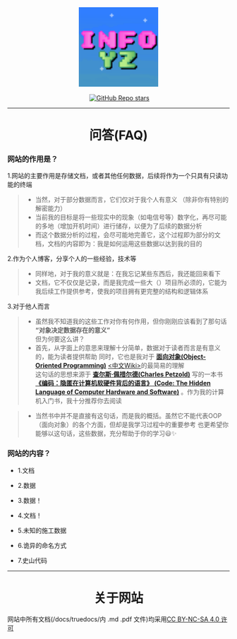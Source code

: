 <div align="center">
<img title="icon" src="/images/icons/icon.png" width="180">
</div>

<p align="center"><a title="badges" href=""><img title="badge" src="https://img.shields.io/badge/build-passing-blue.svg?style=flat-square" alt=""></a> <a href=""><img title="badge" src="https://img.shields.io/github/stars/Yz0012/Yz0012.github.io?style=flat-square" alt="GitHub Repo stars"></a></p>

***

<div align="center">

# 问答(FAQ)

</div>

### 网站的作用是？

1.网站的主要作用是存储文档，或者其他任何数据，后续将作为一个只具有只读功能的终端

> - 当然，对于部分数据而言，它们仅对于我个人有意义 （除非你有特别的解密能力）
> - 当前我的目标是将一些现实中的现象（如电信号等）数字化，再尽可能的多地（增加开机时间）进行储存，以便为了后续的数据分析
> - 而这个数据分析的过程，会尽可能地完善它，这个过程即为部分的文档，文档的内容即为：我是如何运用这些数据以达到我的目的

2.作为个人博客，分享个人的一些经验，技术等

> - 同样地，对于我的意义就是：在我忘记某些东西后，我还能回来看下
> - 文档，它不仅仅是记录，而是我完成一些大（）项目所必须的，它能为我后续工作提供参考，使我的项目拥有更完整的结构和逻辑体系

3.对于他人而言

> - 虽然我不知道我的这些工作对你有何作用，但你刚刚应该看到了那句话<br>
> **“对象决定数据存在的意义”**<br>
>   但为何要这么讲？<br>
> - 首先，从字面上的意思来理解十分简单，数据对于读者而言是有意义的，能为读者提供帮助
>   同时，它也是我对于 [**面向对象(Object-Oriented Programming)**](https://en.wikipedia.org/wiki/Object-oriented_programming "英文Wiki") [<中文Wiki>](https://zh.wikipedia.org/wiki/面向对象程序设计 "中文Wiki")的最简易的理解<br>
>   这句话的思想来源于 [**查尔斯·佩措尔德(Charles Petzold)**](https://en.wikipedia.org/wiki/Charles_Petzold "英文Wiki") 写的一本书 [**《编码：隐匿在计算机软硬件背后的语言》 (Code: The Hidden Language of Computer Hardware and Software)**](https://en.wikipedia.org/wiki/Code:_The_Hidden_Language_of_Computer_Hardware_and_Software "英文Wiki") 。作为我的计算机入门书，我十分推荐你去阅读

> - 当然书中并不是直接有这句话，而是我的概括。虽然它不能代表OOP（面向对象）的各个方面，但却是我学习过程中的重要参考
>   也更希望你能够以这句话，这些数据，充分帮助于你的学习😃✨

### 网站的内容？

- 1.文档

- 2.数据

- 3.数据！

- 4.文档！

- 5.未知的施工数据

- 6.诡异的命名方式

- 7.史山代码

***

<div align="center">

# 关于网站

</div>

网站中所有文档(/docs/truedocs/内 .md .pdf 文件)均采用[CC BY-NC-SA 4.0 许可](https://creativecommons.org/licenses/by-nc/4.0/legalcode.txt)
